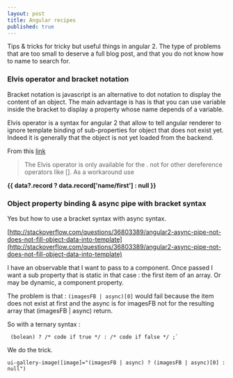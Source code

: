 ```yaml
---
layout: post
title: Angular recipes
published: true
---
```

Tips & tricks for tricky but useful things in angular 2. The type of problems that are too small  to deserve a full blog post, and that you do not know how to name to search for.

### Elvis operator and bracket notation

Bracket notation is javascript is an alternative to dot notation to display the content of an object. The main advantage is has is that you can use variable inside the bracket to display a property whose name depends of a variable.

Elvis operator is a syntax for angular 2 that allow to tell angular renderer to ignore template binding of sub-properties for object that does not exist yet. Indeed it is generally that the object is not yet loaded from the backend.

From this [link](http://stackoverflow.com/questions/35768768/angular2-using-elvis-operator-on-object-key-with-forward-slash)

> The Elvis operator is only available for the . not for other dereference operators like []. As a workaround use


**{{ data?.record ? data.record['name/first'] : null }}**

### Object property binding & async pipe with bracket syntax

Yes but how to use a bracket syntax with async syntax.

[http://stackoverflow.com/questions/36803389/angular2-async-pipe-not-does-not-fill-object-data-into-template](http://stackoverflow.com/questions/36803389/angular2-async-pipe-not-does-not-fill-object-data-into-template)

I have an observable that I want to pass to a component.
Once passed I want a sub property that is static in that case : the first item of an array.
Or may be dynamic, a component property.    

The problem is that : `(imagesFB | async)[0]` would fail because the item does not exist at first and the async is for imagesFB not for the resulting array that (imagesFB | async) return.

So with a ternary syntax :

```
 (bolean) ? /* code if true */ : /* code if false */ ;`
```

We do the trick.

```
ui-gallery-image([image]="(imagesFB | async) ? (imagesFB | async)[0] : null")
```
